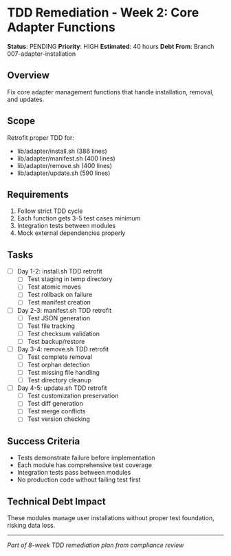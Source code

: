 # TDD Remediation - Week 2: Core Adapter Functions

**Status**: PENDING
**Priority**: HIGH
**Estimated**: 40 hours
**Debt From**: Branch 007-adapter-installation

## Overview
Fix core adapter management functions that handle installation, removal, and updates.

## Scope
Retrofit proper TDD for:
- lib/adapter/install.sh (386 lines)
- lib/adapter/manifest.sh (400 lines)
- lib/adapter/remove.sh (400 lines)
- lib/adapter/update.sh (590 lines)

## Requirements
1. Follow strict TDD cycle
2. Each function gets 3-5 test cases minimum
3. Integration tests between modules
4. Mock external dependencies properly

## Tasks
- [ ] Day 1-2: install.sh TDD retrofit
  - [ ] Test staging in temp directory
  - [ ] Test atomic moves
  - [ ] Test rollback on failure
  - [ ] Test manifest creation

- [ ] Day 2-3: manifest.sh TDD retrofit
  - [ ] Test JSON generation
  - [ ] Test file tracking
  - [ ] Test checksum validation
  - [ ] Test backup/restore

- [ ] Day 3-4: remove.sh TDD retrofit
  - [ ] Test complete removal
  - [ ] Test orphan detection
  - [ ] Test missing file handling
  - [ ] Test directory cleanup

- [ ] Day 4-5: update.sh TDD retrofit
  - [ ] Test customization preservation
  - [ ] Test diff generation
  - [ ] Test merge conflicts
  - [ ] Test version checking

## Success Criteria
- Tests demonstrate failure before implementation
- Each module has comprehensive test coverage
- Integration tests pass between modules
- No production code without failing test first

## Technical Debt Impact
These modules manage user installations without proper test foundation, risking data loss.

---
*Part of 8-week TDD remediation plan from compliance review*